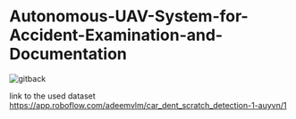 # Autonomous-UAV-System-for-Accident-Examination-and-Documentation

![gitback](https://github.com/user-attachments/assets/3d60c9a3-0c99-4040-8a5f-1ddbc7ee71ab)

link to the used dataset
https://app.roboflow.com/adeemvlm/car_dent_scratch_detection-1-auyvn/1

